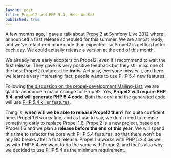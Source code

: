 ```yaml
---
layout: post
title: Propel2 and PHP 5.4, Here We Go!
published: true
---
```

<p>A few months ago, I gave a talk about&nbsp;<a href="https://github.com/propelorm/Propel2">Propel2</a>&nbsp;at Symfony Live 2012 where I announced a first release scheduled for this summer. We are almost ready, and we've refactored more code than expected, so Propel2 is getting better each day. We could actually release a version at the end of this month.</p>
<p>We already have early adopters on Propel2, even if I recommend to wait the first release. They gave us very positive feedback but they still miss one of the best Propel2 features: the&nbsp;<strong>traits</strong>. Actually, everyone misses it, and here we learnt a very interesting fact: people wants to use PHP 5.4 new features.<!--more--></p>
<p>Following&nbsp;<a href="https://groups.google.com/d/topic/propel-development/2NfeMCJJQ5U/discussion">the discussion on the propel-development Mailing-List</a>, we are glad to announce a major change for Propel2. Yes, <strong>Propel2 will require PHP 5.4, and will generate PHP 5.4 code</strong>. Both the core and the generated code will use <a href="http://php.net/manual/en/migration54.new-features.php">PHP 5.4 killer features</a>.</p>
<p>Thing is, <strong>when will we be able to release Propel2 then?</strong> I'm quite confident here. Propel 1.6 works fine, and as I use to say, we don't need to release something early to replace Propel 1.6. Propel2 is a new project, based on Propel 1.6 and we plan <strong>a release before the end of this year</strong>. We will spend this time to refactor the core with PHP 5.4 features, so that there won't be any BC breaks after a first release. Propel 1.6 works with PHP 5.2.4 as well as with PHP 5.4, we want to do the same with Propel2, and that's also why we decided to use PHP 5.4 as the minimum requirement.</p>
